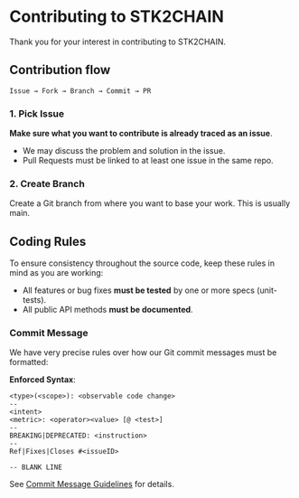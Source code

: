 # Contributing to STK2CHAIN
Thank you for your interest in contributing to STK2CHAIN.

## Contribution flow
`Issue → Fork → Branch → Commit → PR`

### 1. Pick Issue
**Make sure what you want to contribute is already traced as an issue**. 
    
- We may discuss the problem and solution in the issue. 
- Pull Requests must be linked to at least one issue in the same repo.
### 2. Create Branch

Create a Git branch from where you want to base your work. This is usually main.

## <a name="rules"></a> Coding Rules
To ensure consistency throughout the source code, keep these rules in mind as you are working:

* All features or bug fixes **must be tested** by one or more specs (unit-tests).
* All public API methods **must be documented**.


###  <a name="commit"></a> Commit Message

<!-- Git commit messages must follow: -->

We have very precise rules over how our Git commit messages must be formatted:

**Enforced Syntax**:  

```  
<type>(<scope>): <observable code change>  
--  
<intent>  
<metric>: <operator><value> [@ <test>] 
--
BREAKING|DEPRECATED: <instruction>
--
Ref|Fixes|Closes #<issueID>
``` 
`-- BLANK LINE`



See [Commit Message Guidelines][commit-message-guidelines] for details.




[commit-message-guidelines]: ./doc/contributing/commit-message.md
